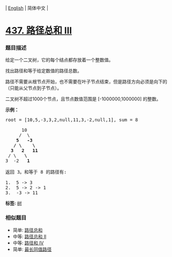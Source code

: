 | [English](README_EN.md) | 简体中文 |

# [437. 路径总和 III](https://leetcode-cn.com/problems/path-sum-iii)
 ### 题目描述
<p>给定一个二叉树，它的每个结点都存放着一个整数值。</p>

<p>找出路径和等于给定数值的路径总数。</p>

<p>路径不需要从根节点开始，也不需要在叶子节点结束，但是路径方向必须是向下的（只能从父节点到子节点）。</p>

<p>二叉树不超过1000个节点，且节点数值范围是 [-1000000,1000000] 的整数。</p>

<p><strong>示例：</strong></p>

<pre>root = [10,5,-3,3,2,null,11,3,-2,null,1], sum = 8

      10
     /  \
    <strong>5</strong>   <strong>-3</strong>
   <strong>/</strong> <strong>\</strong>    <strong>\</strong>
  <strong>3</strong>   <strong>2</strong>   <strong>11</strong>
 / \   <strong>\</strong>
3  -2   <strong>1</strong>

返回 3。和等于 8 的路径有:

1.  5 -&gt; 3
2.  5 -&gt; 2 -&gt; 1
3.  -3 -&gt; 11
</pre>

**标签:**  [树](https://leetcode-cn.com/tag/tree) 
 ### 相似题目
- 简单:	[路径总和](https://leetcode-cn.com/problems/path-sum) 
- 中等:	[路径总和 II](https://leetcode-cn.com/problems/path-sum-ii) 
- 中等:	[路径和 IV](https://leetcode-cn.com/problems/path-sum-iv) 
- 简单:	[最长同值路径](https://leetcode-cn.com/problems/longest-univalue-path) 
